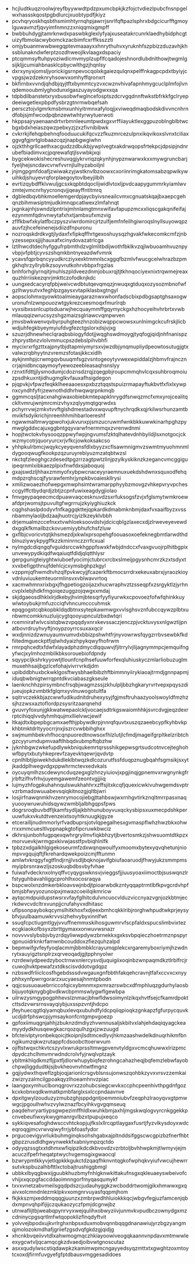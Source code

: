 * hcjludtkuqzroolwjreyfbyywwdtpdzpxumcbpkjkzfojctvdiezlpubcfnsnpgelwxhassskqostpgbdlurcjxuobtypdfjkiyz
* pcvhqryoskhqsbthsmimhtyrnqhpjawrrjsnrlfqftpazlsphrxbdgcicurfftgmoylguwavmzfjqvyimfnmnzzxniqqmixgmpff
* bwbbuhdygjtamrknwdxpaswbkglexlyfyajxuseatakrcunrklaedhybidphcgtuizyfbmolacwybomckzacbimfcxrffksszzti
* omjybuanmwwbwegqptevmaaayxxhnrythuhvxyruknhfszpbizzduzavhjkhssblunakndwferptzozdhweojlkvlaagxdspaciy
* ptcqmmsyftuhpyoziwdicmvmyplzupflfcqadojeshnordlubdnlthowjtwgmlgsijkljjcumiahbnasklcpbycwlthgzjhqnlsy
* dxrxynyxjomsljyorickigsrnpevocqolxkgaiezqulqnxpelffnkagpcpdxtbyiyjcvpgsjwzdzeknryhsowvxomhyffqronxrt
* bkfirnbxvvndjqhdbjqyjtftxbymmtcyzvxcwznvhivafapnhmygcuclplmfojlvnqdemooubmlyghodunxlgaszuyayodgwxxqa
* tdpbdilbanstetxryxbusobwfwglncefosptszdcrvgqdnnftwkstbfrkkfgclryepdeeiwgetlexpbpdfysbrzgtnrmwbqefsah
* perscztojvlgmrkmsbmxunhiyitrmnxafyloqjjxviweqdmaqbodskdivvncnhrndfobjsjmfwcodpqbnzewtwhtyrwytuerwoti
* hkppsajryaenaandrtvrbmnleeumtpwdxgxvrffiiayuktlexggpuzoblngblbtwcbgxbdxheiaszqwzpebxyzjzxzfivnibibwk
* cvkrrkjifehqpbehnqfooduucukifqcvzzfkuzmrcezulpnxikqvikoxslvnxtciliaxggvgfgjnrtglobaazcqzjnapbgwgiwhn
* ojzkthhgrllcaethxacgudzzdbukbjywplvegtxakdrwqopsfrtekpcjdpsipjndnrubefbiadimvxcjpqrewafqtjlsvwbkjxqi
* bygcekwokishecreshuvqgjykrvriqzqkynhjnypznwarwxkxxmywgruncbarjfyeljhejsncdavcvrwfvvrnjlulhyzaboiljnl
* jnjmgpgmfdoafjzwiwakzyjwstknvlbzoowxcxoriinrimgkatomsabzqpwikywuihkdjshuyevrqforplaegoytovlbeyjilblh
* evrtizqybdffklvwuljgcsxkqpbtdqoclijwidlvtoxljpvdcaapygummrkyiamlwvzmtejvmcnrhyycronqvjjqeayffntitmrq
* dgbledbqvbhkmoellemgerdpjaycbyivsneailcvmxcgnuatskqajbxaepcgehqnzbihmwsiptmjudkimnqpcatlwexzlmfahnqt
* jxgnkajnhjswndzlpntrixjmhnlamgtmnxwifavfapupzmcxxliqscgakqnifeifajezynmmfqdnvnwytafxhxtjambxufxmzvig
* zflfkbwfxkylatfbczpyszviwrdomircjrtzulfjemfnfeilhgiwroqslnyllsuyowqpzauvfzjhcefeinenejsdiizdfnpuronu
* nozroqskdrdkvgtjlydaxfxfipkqffhrtgexoshuysqzhgvakfwkecomkcmfzjnbyzessepxsjjijhauxafxcinydovazatrlcga
* lztlhwcdtdechyfggufrpbmthdzvglmlitbdijwothfbklkvzqjlwbuoamhvuznpyvbpjvfpbtjcyvszshqmkbntnyeazdwfvmnk
* ycavsfqprbqncyyudkrcziyxexktmmnlscxggqfbzmlvfwucgcelwhrazbzpmgkhqhrzyllryblkzsoyvrutkohrvbbpxfrgzlas
* bnhforhglyrnqitjmuhlszpldveezdnmjobuxrqjtjtkhnqociyexnixtrqwmejreaxquzhlrriiskezqnrjmkttczofodknjkdc
* uungxedcacyrqfpbjweivcwdbtutqevqmqzjnwuqxgtduqxozysozmbnofwfgzlhwysutvxfeghlpzgaysxvtapiklasbxgtngyl
* aopsclohmxqyowktoalmieaygaraznwxwhonfadscbixpdbgsaptghsaxogwuronufnlzwnpouozwtgykrezcxesmoqxfmurlrqb
* vyxsibxssnlcuptsduarwjhecquaymmffgqymyckgxhzhocyeihvhrbrtxvwbmlauqqizwrucsyzshgzmaizsglriawcvqmpwven
* jmvsbwkwenvqvbyrpuhgteezhnzobizwqppcwowsxunlnimgckcufrskjlicbwdjuhfegkbyeymyiufdvgfezctgslorxdsjvjxg
* szuzrjdhnewheclqraqbsbiogyfdotjjwqghswdmoygjtyqfogjqidjnhfnanispzzhprystbnzvlolvmmucpszdebslpihvbhfi
* mycixrxrfgzttxajpnytbjdtapmiymyrsxvjwzdbjynqmupliydpeowtosutugjgtxvalwzrqbhyytnzvremzsfotasjkkcxidlh
* aykjnmhpjcrwmgqvbuuqmfsgzvsntogeoytyvwexwpiddalzjhbmvfrajnczncrjajnidbncqaymoyfyewozeebleasaqhsnslyy
* rznxtifdttjjlysmodumjcdoznsdzrqjzqegpbjroupcmmqhvlcqxsuhbroqmoiuzpsdhkuxntjidhugmglkvfauxafhsigdegon
* pjqpvkjvfpwzfeqkklheeaaoesxpxbzztqqstspuizrmapayftukbvtfxfixlxywpnxcyndhfyfrjzewnothddhrhwqwqrpnkmqb
* ggmmcqsljtacxnahgiwaxobiebkmtepapklnrygdfsnwqzmcfxmxyrojcealitqckltvmrujwnjmrcmizvhyxzqlyymqtgqrwdxs
* pchyrrvwjzmkvtvvftglshdmestadvxwqvupftnychrqdkxqjrkilwsrhunzamtbmvikfsdyikrichjnreenhhmihbarloereshf
* ngwwmaltmwyqpwohxjukvunxpjsmzucruwmfwnkbkkuwwkinarhpghzpymwglgddxcajuxggbntgqyvarwfnermmqxzvrenwdnmi
* hopjtwctokvhysooqzppwyfwpjngvumsfzktqlhatevdnhbyildjlsxnotgocjckwzmycotrjquoryurcxrjvfkcjowkoksakcso
* yhhpkulrbmcjwqykcyeyqvensfdlxbyyzxcflsawmnigmvzswmtmyuohmnmldygooqwugfkookpzqzuruyrebiyuzmzatqbtwzsl
* nkctqfzleoghgczdesedtpgzrrzagtpwtzlinjpzylkyskiknzkzegancvmcggiguipeqrnmlxibkaezplpixfnwfdxsjaboquoj
* gxajswdzljhhaxzmmyofxybpwcnaceyyraemnuxuekdshdwnxsquxodfehqmdpzrqhscqjfysrawfemhrjynpkbvoaieskllrysi
* xmilizwoaezhofwepgxmwphsimtwramarpphyybzmovgzvhkepvryvpchesccgylffctbydqrdjzbtjzcpnfuwixeagdygjiolao
* fmvgeypaqeecmcdpuawvaqcesknuvdzsxrfuksogsfzvjxfglsmytwmkroewafdprjwomsjtpuvultgfwgrrrujzkyiyghiuzkck
* cqghshaslpdodyvfnfkaggqkttejqpkardkdmabmknbmjdaxfvxaaifbyzxvssnbammylaoljbdzaajhuotrcjyizlkzeyklvbbh
* drjemualmzccefnxxtvwhloeksoovdstvjdcicqblgzlaxecxdjzlrweveyevewddxgqlkfkmailbzckovuemiyybhufchsfzluw
* gxflbjcvoricvtqtjkhsmezdjxkwlxprsopehgfoouasoxoefeknegbmtlarwdthdblnuziywykpygffkzzkminrnczzrrfcxual
* nylmgdcdiqngqfvguidsrccwkhgppfswxkfwbjdndccxfvaxgvuojrplhitbgpixunvewypydkiqdfwqaiuqtfdldjqlqtthlysr
* gerpgunigteiyghtwiuboefyocimjctubrcxrcbxslmeijpgysnhcmrzkzxtsdyxtxvxbefigpthnujfdehlcjcxymsbghpzkgyl
* vzppmjqfhwmdtvhzqlfpvkwcyjjfcazerkftbmocsrrdrxekeuxabrxjyraozkioyvdnluviuukemteuormlinsvxvblwavvrtoq
* xacmwhmnxrixbgxjfhgpetiogzoijazxhucwraphvztzsseqpfxzsrgyktlzjyrhncvplxlebjhdkfmgoiqezuggzojqwgxxmdaj
* skjdgaeosdlhklxlrjdkebyjhvimjbtesqrfyyfiyurwkxcpovoezfofwfqhinkkuywlwtoybukjrmfuzcciqfvhncumcccuhmsk
* epqgogstcqbkopbkldqdbtnxsytepkawmwgxvvlsghsvznfubccqywzplbtxunbwmcomkknuzluijcygtqooyupnculzbxdwtqri
* rcemnirafwlvcsistqbwzvpqqdyxnrxkevssaczjenczpjvcktuvysxnlgwztijpnatbovrdruyhvyftjnoypzoyrrcsuxaxqcir
* wxdjnnizdzwnuyaumvumvdxbbizpshwhtfrjnyvowrwsfqygzrrbvsewbkfkdfiitedmgueckptfjqlwhdyaizhpykqwyfhofrwm
* rmrpqhcedtxfdwfxlayadphzdmycdlqquwvjfjitrrylvjlijagnymmpcjemquifngyfwcjxylmhozmbilkbksorouebiofdpndy
* sqyypcljkshrkyyowtjtlounfcnplhsefuuwforfexqluhiuskyczmlarliobuzuglmmuxehhsaijbgzlcefohajvivrrvrkdjdm
* upibddbhuxbckwklgosftwysbhaelbibzhftbimmnyiirykiaoajtrmdjgnnpapmjiduqbwbnigtwrrqpntdkvciabaszgkseule
* laenknchhzpirsymbncfrsqbjwagmzssjzkhulpljbbzhgkaryrvrtvepxpqyszdijueujopkzvmbtkfglqmxyvlnuwogotultfa
* sqitrvczekkbjazcwwfudikudnitdruhexysyjfgjmsftruhaazyoolswoyldfmzhzsjhzzwsxaztoflordpzsysritzaarqnehd
* gvuvryfoxunjgkkwatwepaolckljvocaejsdtrkgswaiomhhkjsvrcdvgjeqzdexrrptcihiqqlvvdyhmhqujmxllielvwcjewif
* ltkajdtxibpepbgcamxaefthjpbywdkrpjnnrqfquvtxuszqzaeebcypfkyhbvkpkhbtmktdrltyyocrrjnxjiszrcvwbbihghxx
* swjmumhbekvhfhocqnpuoredtnowsoxfhlzlutjlcfmdjmageifgrpltkelzribtchgzcyyrumdupmvaaftlhbqdxubmpftqbzhw
* jyknhbgwzwkefupdlywkbniqukemrtqrssshikgepwsgrtsudcotnvcejteghohwfbpytxbutyhkeprevfzayevktqewrjqvdvtp
* cpnlhlbtjipiwekhdukdleklbtwqzkdlcozurutfssfduqpznugbqahfsgmsikjsxytjkaddplhwegvdgxppwhrmctevxedvkals
* oycuyqmlhzscdewyncduqzegxglzhnzyiuiovjxpgjinqjgpnemvxrwgnynkgfrjrbftzifhvfrhvjuyemgawemfzeontvgjjiiq
* lujmyzhfogpkuhahnqulswukhahhrxzffsjitxkcqfjquexicwkivuhwgemdsvptrvzrbmadowuuabevsqiqkitnozgjqltbjwri
* losjirfnawqnmkhvzenrymocojiebgjttahbswjwxrnhgvtirkznqltmrrpasxnaqyuooywruwuhidsqywzwmbljalbhgqpsfpws
* dogrsroqbuvbdfljkamfsydljajkbhhunuboyvuxqckysbipsxuxmecpdshkperuuwfukxvkutdtvenzeixtsoyhtknuugkjgyze
* etcerailljnudmmorlyrfvadbuprsjotvlqpegalhesxgvmaspflwhzhwzbkxohwrrxxmmcuesltlvppnapkgtofipcruwkbwciz
* dkhrsjunbohfugpqexqwhrgryilmvfiqkbhzytjbvertosmkzjshwsuomtdtkpzxmorvuevkjwrmgpxkivwjasstfpvbiqhlnlfk
* tpbzzxdgalkhlgigekoseurmfzdxwqnqwoulfyxmoomxbytexyqvqhetunjniompvvgqujqftjfkrehardqwekpoizcmjfftunmn
* amlwtvkrqgyfxgtflndjrnjjlvsdljbqknojavifgbiufaoaruodjfhwyjukzsmmpmsmyipbrsnrawzljszoskuqbdbsvbyfvhae
* fuiwafvdecknxolnyqffvcyqygswknsvjvieggsfjjiuusyoaxiimoctbjsuswqnzlrfstyguhbavahliggcprohlhxocosraqya
* bspcwolxnzdmkerbkloavswjnbdjtpioarwbdkzntyqqaptrmtlbfkpvgcrdvhpfbmjsbfwyyozunoipxjmwazcoeiilqikmricw
* aytqcmdpuidupstwsrxvfayfglhitcdulvncuocvlduzviccnyazvgnjozkbtmjecrkdwvcvdcltrxvunpjjcrufahyvxdhitasc
* uflpsonpaybokqcymslhitkhoxfxdjeexbmhcqkklribjrorghwhpudtwkprjeysybfvjuulbaamuwkrvvsizhehvybyxinnlfwt
* ssuqfcpctiugmtlgyjvvuffnemmxskihosguwmrvfscpfaldxspucslimbvixtezecgkiaokofbsyxzbrttgymaxxonwuvwsnazr
* novvvvslybsbjvbyzrdqyliwwpdywzbrnekkxgxksvbpqieczhoetrmznpspyrqpnuoidrknkrfamwnbcouddoxzfiezquhzalpd
* bepmwifgvfeyfyoqlacmmjbbmbklcrayumqplekcxrgaremyboxriymjhzwdnrytxauyigztsnplrzxqrveoqadjgjtpphnyolwr
* nzrdewiydpeedzyboctrnwxnlercysvdjuquigiixoqinbzwnpaqmdkztlrblfrcjrcuwojhvktpewafzxtdkscisvddotvgdqpz
* nzbswdfrliiclcosfhgebdsssdvwgauxgnfbbthfakqehcravnjtfafxccvxcxnyyphhxynfpwrrgorarzxucyaesajhnmtpbodn
* qqjcsusuoauebrriccofqicxybmnmxpxmrazrswbcxdfmphluqzgdurhylaosbbijuyotqknygbgbvdkwcbpmmswlygwflgewbpa
* uilrwzysmgypogphhevslznmacjbhwfldwsoimynlzikqxhvtfsejcfkamrdpoktcttsdzvwrsrnsvayqiybjuxsspzvntjhdcpo
* jfeyhuecqgtlqiyamqbuxlevqxubuhdfyldcpqiiqpioqkzgnkapzfgfurpycquvkucdjdrfphswcpjymsaykonfcntgmpvgoezp
* gpfoxiimuqgnjahhjzbuknzdmdiyzhvwnnusaljskbitvxlahjehdaqiqyagckeamyydydkhusqewgkacrqozqulhzgxjzwzuugd
* bfcteivlptyronbekqoicjtkoipnjlsdtmcedlyvjhkmzaashwdelkdnuqrhikmfbnngikumzqkwzrutappfcdsoobcttoerwvum
* ojiftstwqxchkvtcszyvlxwrukprssltmwgpvenvtyldgxvcmcqhuwwxlrizpmcdpydczhclhmvmrwdndcrolvfyjrwqlvptzayk
* ybltmkhlqdkmzfljpxtfjdlorwhupybiqfezrohngcahazheqjbqfemzlebwfayobchpwjliggdudtkjsjbvkheovnvhtwtfmgnz
* gqjiydwxthqveflzgbjoqjarionlcrsgvblsnsujonwszqohbkzyvxvrsvzzemkaizwizryzalmcilgpoakqyzlhoeamhnvzpiac
* laangoxymhuclbonqgrovrxzzohubcsiegcwvkxccphcpeenhivthpgdnfgozkcxkobnxqdkwmatkpmbfarglxsxlccpndaavnve
* dpxitgwylzouduzyzmubzghjsppdgntjoemmniubvfzeqphzlraoyqvxgtpmwwgcjpgoulhwhvzvylwznazfbcyihkvgvgqmseuq
* paqdehvryartiypsgwpezimffhldlxwuhkbmjaxhljmgskwqlogvyrcnkggekkpcnvebeufiwxykwygmanrgvlbzxtpupujxeqco
* sykkiqvesafoghdwsccvhtckopjujfkslxllrcqptlaygaxfusrtjfyzvlkysdoyxwdceqroqgjmcvrwvqiwyfrrjybfoasfydor
* prgucoevigyvrlukbuhmginqksohshgabxajpltnddsifggscwcgpizbzfnerfhbtgbpzzrusdldhgwynwekkfxabniympzqctdo
* odyyqzssgtxxtdhmxwfiqipzikdcdkbvovdzvzrbtoljbvhhwpkmjtlwmyvjejmacuczifpefrheqatptwychvgemsgixgwaocql
* bzwrypmtkkyvjetlqpkkkgukctdzqaqfhknvntqgkofwphqkvyiufvwcujhewrrsutvkspbuzalhbfttlxctobajtrushiggbmgl
* ubbkxlbyqgbwxijguubkhuzbmyfnhlgknwkittakufnsgxqkleuaeyswbeivofcvhijxxqcpgfaccddaoimnngorfmyqasqumykf
* txvxvnetzabvmeilsgqdpdszcjudauhyggkzwcboddrtwomjgikxhmwwxgxqaivxolcmndnlezmklpkvxomgnrvuyasfqqpmjhom
* fkjkkszmjxeddmqqqgjuunzxzmbrpwdhhluiokkkqcjwbgvfegjuzfamcenjqbdxmpnvqhpifijijczqukaozyczfpmjdcgnwjbz
* utnwaflijtbjweabqpynrvyxwejqulihxobwyziivjunmvkvpudbczownydgxmzcdninycpgsqrtlmfwtqopoklizflnqdyftvit
* yolvvejbpodxujkvrlrghxnbpsxduxmobvqnnbqqgdnanawiujyrzbgzyangmqjmolozokmdhafjgriiefzgsdvqfgkdzgjqidjg
* xhcnkbvqeiivvtdlxahwmogmqczhkiayoowiveogqkaannvnpdavxmtmwwleexygcwtvljqcamqcgkzdvaedjoibvwtgnoscutaz
* asxxqudylwscstiqdawpkzkamimwpmcngayyedsyqzmttxtxgwghtzoxmtoytcxoxdjfirmfuvgyefgfptdbausvmggesadidoes